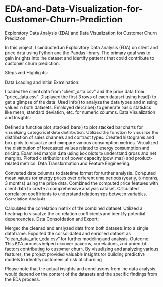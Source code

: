 # EDA-and-Data-Visualization-for-Customer-Churn-Prediction
Exploratory Data Analysis (EDA) and Data Visualization for Customer Churn Prediction

In this project, I conducted an Exploratory Data Analysis (EDA) on client and price data using Python and the Pandas library. The primary goal was to gain insights into the dataset and identify patterns that could contribute to customer churn prediction.

Steps and Highlights:

Data Loading and Initial Examination:

Loaded the client data from "client_data.csv" and the price data from "price_data.csv".
Displayed the first 3 rows of each dataset using head() to get a glimpse of the data.
Used info() to analyze the data types and missing values in both datasets.
Employed describe() to generate basic statistics like mean, standard deviation, etc. for numeric columns.
Data Visualization and Insights:

Defined a function plot_stacked_bars() to plot stacked bar charts for visualizing categorical data distribution.
Utilized the function to visualize the distribution of sales channels and contract types.
Created histograms and box plots to visualize and compare various consumption metrics.
Visualized the distribution of forecasted values related to energy consumption and pricing.
Examined margin data using box plots to understand gross and net margins.
Plotted distributions of power capacity (pow_max) and product-related metrics.
Data Transformation and Feature Engineering:

Converted date columns to datetime format for further analysis.
Computed mean values for energy prices over different time periods (yearly, 6 months, 3 months) using the price data.
Combined the computed price features with client data to create a comprehensive analysis dataset.
Calculated correlation coefficients to understand relationships between variables.
Correlation Analysis:

Calculated the correlation matrix of the combined dataset.
Utilized a heatmap to visualize the correlation coefficients and identify potential dependencies.
Data Consolidation and Export:

Merged the cleaned and analyzed data from both datasets into a single dataframe.
Exported the consolidated and enriched dataset as "clean_data_after_eda.csv" for further modeling and analysis.
Outcome:
This EDA process helped uncover patterns, correlations, and potential factors contributing to customer churn. By visualizing and analyzing various features, the project provided valuable insights for building predictive models to identify customers at risk of churning.

Please note that the actual insights and conclusions from the data analysis would depend on the content of the datasets and the specific findings from the EDA process.






